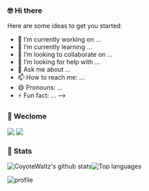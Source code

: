 ### 🤓 Hi there

Here are some ideas to get you started:

- 🔭 I’m currently working on ...
- 🌱 I’m currently learning ...
- 👯 I’m looking to collaborate on ...
- 🤔 I’m looking for help with ...
- 💬 Ask me about ...
- 📫 How to reach me: ...
- 😄 Pronouns: ...
- ⚡ Fun fact: ...
-->

### 👏 Weclome

[![](https://img.shields.io/github/stars/CoyoteWaltz?color=fefb7b&logo=Undertale)](https://github-readme-stats.vercel.app/api?username=CoyoteWaltz&hide_title=false&hide_border=true&show_icons=true&include_all_commits=true&line_height=20&bg_color=0,EC6C6C,FFD479,FFFC79,73FA79&theme=graywhite)
[![](https://img.shields.io/github/followers/CoyoteWaltz?color=27da6b&logo=Handshake)](https://github.com/CoyoteWaltz?tab=followers)

### 📡 Stats

![CoyoteWaltz's github stats](https://github-readme-stats.vercel.app/api?username=CoyoteWaltz&show_icons=true&theme=highcontrast&bg_color=0,19AFA3,CE94E9,D5B43D&line_height=20)![Top languages](https://github-readme-stats.vercel.app/api/top-langs/?username=CoyoteWaltz&layout=compact&theme=highcontrast&bg_color=0,D5B43D,EE9CA7,FFDDE1&line_height=20)

![profile](https://github-profile-trophy.vercel.app/?username=CoyoteWaltz&theme=algolia&column=8)

